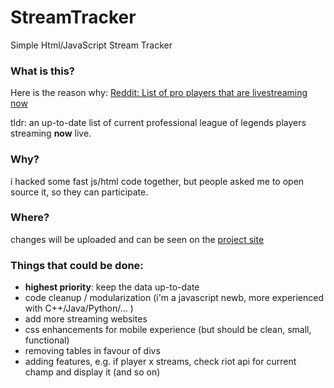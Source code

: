 # StreamTracker
Simple Html/JavaScript Stream Tracker

### What is this?
Here is the reason why: [Reddit: List of pro players that are livestreaming now](https://www.reddit.com/r/leagueoflegends/comments/4d1nyb/list_of_pro_players_that_are_livestreaming_now/)

tldr: an up-to-date list of current professional league of legends players streaming **now** live.

### Why?
i hacked some fast js/html code together, but people asked me to open source it, so they can participate.


### Where?
changes will be uploaded and can be seen on the [project site](http://novocalculus.com/streams/)

### Things that could be done:
- **highest priority**: keep the data up-to-date
- code cleanup / modularization (i'm a javascript newb, more experienced with C++/Java/Python/... )
- add more streaming websites
- css enhancements for mobile experience (but should be clean, small, functional)
- removing tables in favour of divs
- adding features, e.g. if player x streams, check riot api for current champ and display it (and so on)

